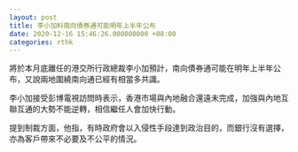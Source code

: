 ```yaml
---
layout: post
title: 李小加料南向債券通可能明年上半年公布
date: 2020-12-16 15:46:26.000000000 +08:00
categories: rthk
---
```


將於本月底離任的港交所行政總裁李小加預計，南向債券通可能在明年上半年公布，又說兩地圍繞南向通已經有相當多共識。

李小加接受彭博電視訪問時表示，香港市場與內地融合還遠未完成，加強與內地互聯互通的大勢不能逆轉，相信繼任人會加快行動。

提到制裁方面，他指，有時政府會以入侵性手段達到政治目的，而銀行沒有選擇，亦為客戶帶來不必要及不公平的情況。
